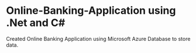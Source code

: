 # Online-Banking-Application using .Net and C#
Created Online Banking Application using Microsoft Azure Database to store data.

